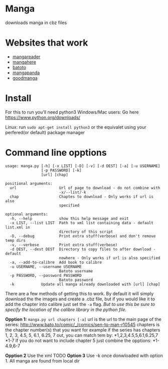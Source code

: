 Manga
=====

downloads manga in cbz files

Websites that work
==
* [mangareader](http://www.mangareader.net/)
* [mangahere](http://www.mangareader.net/)
* [batoto](http://bato.to/)
* [mangapanda](http://www.mangapanda.com/)
* [goodmanga](http://www.goodmanga.net/)

Install
====
For this to run you'll need python3
Windows/Mac users:
Go here
https://www.python.org/downloads/

Linux:
run `sudo apt-get install python3`
or the equivalet using your perfered(or default) package manager

Command line opptions
====
```
usage: manga.py [-h] [-x LIST] [-D] [-v] [-d DEST] [-a] [-u USERNAME]
                [-p PASSWORD] [-k]
                [url] [chap]

positional arguments:
  url                   Url of page to download - do not combine with
                        -x/--list/-k
  chap                  Chaptes to download - Only works if url is also
                        specified

optional arguments:
  -h, --help            show this help message and exit
  -x LIST, --list LIST  Path to xml list containing data - default list.xml in
                        directory of this script
  -D, --debug           Print extra stuff(verbose) and don't remove temp dirs
  -v, --verbose         Print extra stuff(verbose)
  -d DEST, --dest DEST  Directory to copy files to after download - default
                        nowhere - Only works if url is also specified
  -a, --add-to-calibre  Add book to calibre
  -u USERNAME, --username USERNAME
                        Batoto username
  -p PASSWORD, --password PASSWORD
                        Batoto password
  -k 			Update all manga already downloaded with [url] [chap]

```

There are a few methods of getting this to work.
By default it will simply download the the images and create a .cbz file, but if you would like it to add the chapter into calibre just set the `-a` flag. *But to use this be sure to specify the location of the calibre library in the python file.*

**Opption 1:**
`manga.py url chapters [-a]`
url is the url to the main page of the series: http://www.bato.to/comic/_/comics/sen-to-man-r10545
chapters is the chapter number(s) that you want for example if the series has chapters 1, 2, 3, 4.5, 5, 6.1, 6.25, 7 out, you can match tem by:
*1,2,3,4.5,5,6.1,6.25,7
*1-7
if you do not want to include chapter 5 just combine the opptions:
*1-4.9,6-7

**Opption 2**
Use the xml
TODO
**Option 3**
Use -k once donwloaded with option 1. All manga are found from local dir
